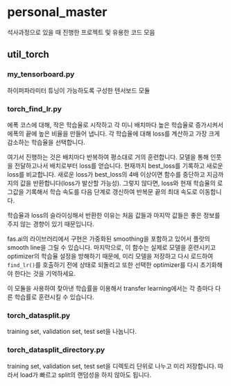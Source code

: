 # personal_master
석사과정으로 있을 때 진행한 프로젝트 및 유용한 코드 모음 

## util_torch

### my_tensorboard.py
하이퍼파라미터 튜닝이 가능하도록 구성한 텐서보드 모듈 

### torch_find_lr.py

에폭 코스에 대해, 작은 학습율로 시작하고 각 미니 배치마다 높은 학습율로 증가시켜서 에폭의 끝에 높은 비율을 만들어 냅니다. 
각 학습율에 대해 loss를 계산하고 가장 크게 감소하는 학습율을 선택합니다. 

여기서 진행하는 것은 배치마다 반복하여 평소대로 거의 훈련합니다. 모델을 통해 인풋을 전달하고나서 배치로부터 loss를 얻습니다. 현재까지 best_loss를 기록하고 새로운 loss를 비교합니다. 새로운 loss가 best_loss의 4배 이상이면 함수를 중단하고 지금까지의 값을 반환합니다(loss가 발산할 가능성). 그렇지 않다면, loss와 현재 학습율의 로그값을 기록해서 학습 속도를 다음 단계로 갱신하여 반복문 끝의 최대 속도로 이동합니다. 

학습율과 loss의 슬라이싱해서 반환한 이유는 처음 값들과 마지막 값들은 좋은 정보를 주지 않는 경향이 있기 때문입니다. 

fas.ai의 라이브러리에서 구현은 가중화된 smoothing을 포함하고 있어서 플랏의 smooth line을 그릴 수 있습니다. 마지막으로, 이 함수는 실제로 모델을 훈련시키고 optimizer의 학습율 설정을 방해하기 때문에, 미리 모델을 저장하고 다시 로드하여`find_lr()`를 호출하기 전에 상태로 되돌리고 또한 선택한 optimizer를 다시 초기화해야 한다는 것을 기억하세요.

이 모듈을 사용하여 찾아낸 학습률을 이용해서 transfer learning에서는 각 층마다 다른 학습률로 훈련시킬 수 있습니다. 

### torch_datasplit.py
training set, validation set, test set을 나눕니다. 


### torch_datasplit_directory.py
training set, validation set, test set을 디렉토리 단위로 나누고 미리 저장합니다. 따라서 load가 빠르고 split의 랜덤성을 하지 않아도 됩니다. 





